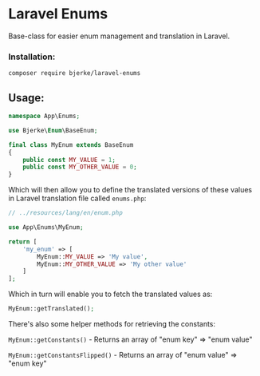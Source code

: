 # Laravel Enums

Base-class for easier enum management and translation in Laravel.

### Installation:

```shell script
composer require bjerke/laravel-enums
```

## Usage:

```php
namespace App\Enums;

use Bjerke\Enum\BaseEnum;

final class MyEnum extends BaseEnum
{
    public const MY_VALUE = 1;
    public const MY_OTHER_VALUE = 0;
}

```

Which will then allow you to define the translated versions of these values in Laravel translation file called `enums.php`:

```php
// ../resources/lang/en/enum.php

use App\Enums\MyEnum;

return [
    'my_enum' => [
        MyEnum::MY_VALUE => 'My value',
        MyEnum::MY_OTHER_VALUE => 'My other value'
    ]
];

```

Which in turn will enable you to fetch the translated values as:
```php
MyEnum::getTranslated();
```

There's also some helper methods for retrieving the constants:

`MyEnum::getConstants()` - Returns an array of "enum key" => "enum value"

`MyEnum::getConstantsFlipped()` - Returns an array of "enum value" => "enum key"
